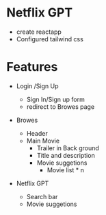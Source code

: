 # Netflix GPT

- create reactapp
- Configured tailwind css

# Features

- Login /Sign Up
  - Sign In/Sign up form
  - redirect to Browes page
- Browes

  - Header
  - Main Movie
    - Trailer in Back ground
    - Title and description
    - Movie suggetions
      - Movie list \* n

- Netflix GPT
  - Search bar
  - Movie suggetions
